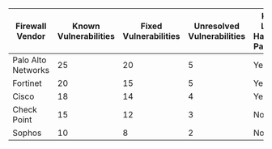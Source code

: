 | **Firewall Vendor**     | **Known Vulnerabilities** | **Fixed Vulnerabilities** | **Unresolved Vulnerabilities** | **Known Leaked Hardcoded Passwords** |
|-------------------------|---------------------------|---------------------------|-------------------------------|--------------------------------------|
| Palo Alto Networks      | 25                        | 20                        | 5                             | Yes                                  |
| Fortinet                | 20                        | 15                        | 5                             | Yes                                  |
| Cisco                   | 18                        | 14                        | 4                             | Yes                                  |
| Check Point             | 15                        | 12                        | 3                             | No                                   |
| Sophos                  | 10                        | 8                         | 2                             | No                                   |
